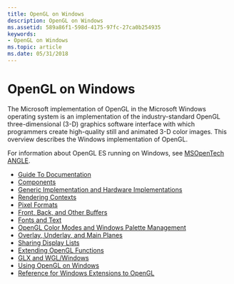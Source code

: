 ```yaml
---
title: OpenGL on Windows
description: OpenGL on Windows
ms.assetid: 589a86f1-598d-4175-97fc-27ca0b254935
keywords:
- OpenGL on Windows
ms.topic: article
ms.date: 05/31/2018
---
```


# OpenGL on Windows

The Microsoft implementation of OpenGL in the Microsoft Windows operating system is an implementation of the industry-standard OpenGL three-dimensional (3-D) graphics software interface with which programmers create high-quality still and animated 3-D color images. This overview describes the Windows implementation of OpenGL.

For information about OpenGL ES running on Windows, see [MSOpenTech ANGLE](https://github.com/MSOpenTech/angle/wiki).

-   [Guide To Documentation](guide-to-documentation.md)
-   [Components](components.md)
-   [Generic Implementation and Hardware Implementations](generic-implementation-and-hardware-implementations.md)
-   [Rendering Contexts](rendering-contexts.md)
-   [Pixel Formats](pixel-formats.md)
-   [Front, Back, and Other Buffers](front--back--and-other-buffers.md)
-   [Fonts and Text](fonts-and-text.md)
-   [OpenGL Color Modes and Windows Palette Management](opengl-color-modes-and-windows-palette-management.md)
-   [Overlay, Underlay, and Main Planes](overlay--underlay--and-main-planes.md)
-   [Sharing Display Lists](sharing-display-lists.md)
-   [Extending OpenGL Functions](extending-opengl-functions.md)
-   [GLX and WGL/Windows](glx-and-wgl-win32.md)
-   [Using OpenGL on Windows](using-opengl-on-windows-nt-2000-and-windows-95-98.md)
-   [Reference for Windows Extensions to OpenGL](reference-for-win-32-extensions-to-opengl.md)

 

 




